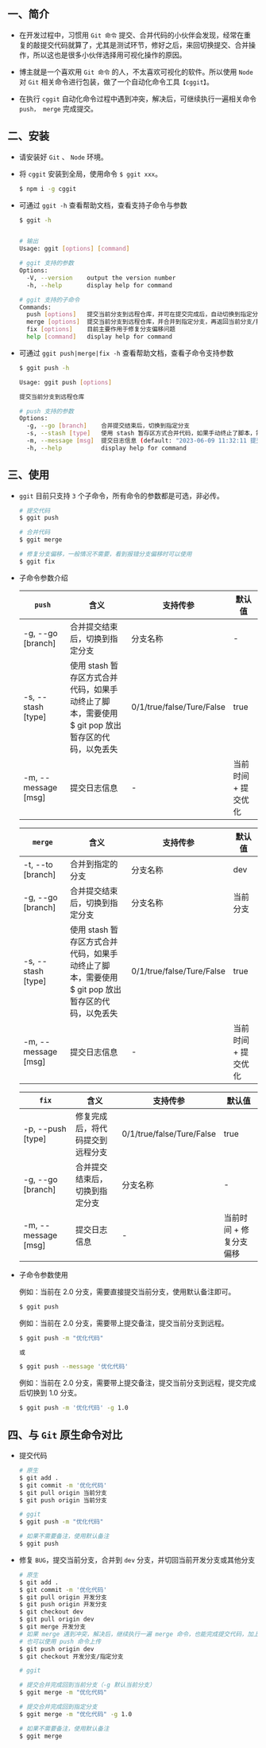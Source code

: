 ## 一、简介

- 在开发过程中，习惯用 `Git 命令` 提交、合并代码的小伙伴会发现，经常在重复的敲提交代码就算了，尤其是测试环节，修好之后，来回切换提交、合并操作，所以这也是很多小伙伴选择用可视化操作的原因。

- 博主就是一个喜欢用 `Git 命令` 的人，不太喜欢可视化的软件。所以使用 `Node` 对 `Git` 相关命令进行包装，做了一个自动化命令工具`【cggit】`。

- 在执行 `cggit` 自动化命令过程中遇到冲突，解决后，可继续执行一遍相关命令 `push， merge` 完成提交。

## 二、安装

- 请安装好 `Git` 、 `Node` 环境。

- 将 `cggit` 安装到全局，使用命令 `$ ggit xxx`。

  ```sh
  $ npm i -g cggit
  ```

- 可通过 `ggit -h` 查看帮助文档，查看支持子命令与参数

  ```sh
  $ ggit -h
  ```

  ```sh

  # 输出
  Usage: ggit [options] [command]

  # ggit 支持的参数
  Options:
    -V, --version    output the version number
    -h, --help       display help for command

  # ggit 支持的子命令
  Commands:
    push [options]   提交当前分支到远程仓库，并可在提交完成后，自动切换到指定分支
    merge [options]  提交当前分支到远程仓库，并合并到指定分支，再返回当前分支/指定分支
    fix [options]    目前主要作用于修复分支偏移问题
    help [command]   display help for command
  ```

- 可通过 `ggit push|merge|fix -h` 查看帮助文档，查看子命令支持参数

  ```sh
  $ ggit push -h
  ```

  ```sh
  Usage: ggit push [options]

  提交当前分支到远程仓库

  # push 支持的参数
  Options:
    -g, --go [branch]    合并提交结束后，切换到指定分支
    -s, --stash [type]   使用 stash 暂存区方式合并代码，如果手动终止了脚本，需要使用 $ git pop 放出暂存区的代码，以免丢失 (default: true)
    -m, --message [msg]  提交日志信息 (default: "2023-06-09 11:32:11 提交优化")
    -h, --help           display help for command
  ```

## 三、使用

- `ggit` 目前只支持 `3` 个子命令，所有命令的参数都是可选，非必传。

  ```sh
  # 提交代码
  $ ggit push

  # 合并代码
  $ ggit merge

  # 修复分支偏移，一般情况不需要，看到报错分支偏移时可以使用
  $ ggit fix
  ```

- 子命令参数介绍

  | `push`               | 含义                                                                                              | 支持传参                  | 默认值              |
  | -------------------- | ------------------------------------------------------------------------------------------------- | ------------------------- | ------------------- |
  | -g, --go \[branch]   | 合并提交结束后，切换到指定分支                                                                    | 分支名称                  | -                   |
  | -s, --stash \[type]  | 使用 stash 暂存区方式合并代码，如果手动终止了脚本，需要使用 \$ git pop 放出暂存区的代码，以免丢失 | 0/1/true/false/Ture/False | true                |
  | -m, --message \[msg] | 提交日志信息                                                                                      | -                         | 当前时间 + 提交优化 |

  | `merge`              | 含义                                                                                              | 支持传参                  | 默认值              |
  | -------------------- | ------------------------------------------------------------------------------------------------- | ------------------------- | ------------------- |
  | -t, --to \[branch]   | 合并到指定的分支                                                                                  | 分支名称                  | dev                 |
  | -g, --go \[branch]   | 合并提交结束后，切换到指定分支                                                                    | 分支名称                  | 当前分支            |
  | -s, --stash \[type]  | 使用 stash 暂存区方式合并代码，如果手动终止了脚本，需要使用 \$ git pop 放出暂存区的代码，以免丢失 | 0/1/true/false/Ture/False | true                |
  | -m, --message \[msg] | 提交日志信息                                                                                      | -                         | 当前时间 + 提交优化 |

  | `fix`                | 含义                             | 支持传参                  | 默认值                  |
  | -------------------- | -------------------------------- | ------------------------- | ----------------------- |
  | -p, --push \[type]   | 修复完成后，将代码提交到远程分支 | 0/1/true/false/Ture/False | true                    |
  | -g, --go \[branch]   | 合并提交结束后，切换到指定分支   | 分支名称                  | -                       |
  | -m, --message \[msg] | 提交日志信息                     | -                         | 当前时间 + 修复分支偏移 |

- 子命令参数使用

  例如：当前在 2.0 分支，需要直接提交当前分支，使用默认备注即可。

  ```sh
  $ ggit push
  ```

  例如：当前在 2.0 分支，需要带上提交备注，提交当前分支到远程。

  ```sh
  $ ggit push -m "优化代码"

  或

  $ ggit push --message '优化代码'
  ```

  例如：当前在 2.0 分支，需要带上提交备注，提交当前分支到远程，提交完成后切换到 1.0 分支。

  ```sh
  $ ggit push -m '优化代码' -g 1.0
  ```

## 四、与 `Git` 原生命令对比

- 提交代码

  ```sh
  # 原生
  $ git add .
  $ git commit -m '优化代码'
  $ git pull origin 当前分支
  $ git push origin 当前分支
  ```

  ```sh
  # ggit
  $ ggit push -m "优化代码"

  # 如果不需要备注，使用默认备注
  $ ggit push
  ```

- 修复 `BUG`，提交当前分支，合并到 `dev` 分支，并切回当前开发分支或其他分支

  ```sh
  # 原生
  $ git add .
  $ git commit -m '优化代码'
  $ git pull origin 开发分支
  $ git push origin 开发分支
  $ git checkout dev
  $ git pull origin dev
  $ git merge 开发分支
  # 如果 merge 遇到冲突，解决后，继续执行一遍 merge 命令，也能完成提交代码，加上 -g 就能再次回到指定分支
  # 也可以使用 push 命令上传
  $ git push origin dev
  $ git checkout 开发分支/指定分支
  ```

  ```sh
  # ggit

  # 提交合并完成回到当前分支（-g 默认当前分支）
  $ ggit merge -m "优化代码"

  # 提交合并完成回到指定分支
  $ ggit merge -m "优化代码" -g 1.0

  # 如果不需要备注，使用默认备注
  $ ggit merge
  ```
